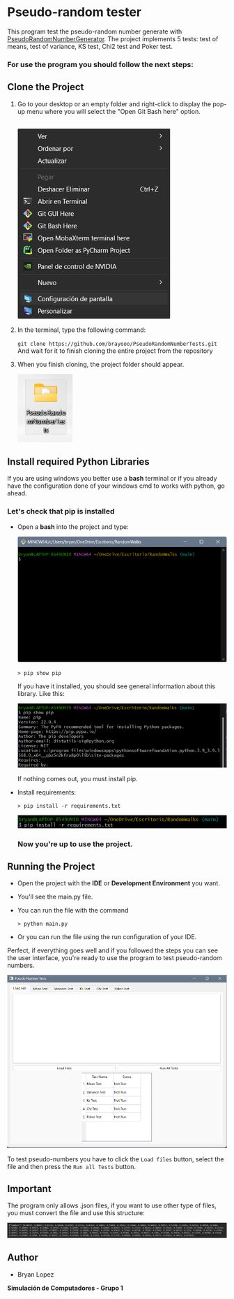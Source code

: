 # Pseudo-random tester

This program test the pseudo-random number generate with [PseudoRandomNumberGenerator](https://github.com/brayooo/PseudoRandomNumberGenerator).
The project implements 5 tests: test of means, test of variance, KS test, Chi2 test and Poker test.

### For use the program you should follow the next steps:
## Clone the Project

1. Go to your desktop or an empty folder and right-click to display the pop-up 
   menu where you will select the "Open Git Bash here" option. 
    </br>
    </br>

    ![Pop-up](assets/gitBash.png)


2. In the terminal, type the following command:

    `git clone https://github.com/brayooo/PseudoRandomNumberTests.git`
    And wait for it to finish cloning the entire project from the repository


3. When you finish cloning, the project folder should appear.

    ![Folder1](assets/folder.png)

## Install required Python Libraries

If you are using windows you better use a **bash** terminal or if
you already have the configuration done of your windows cmd to works
with python, go ahead.

### Let's check that pip is installed
- Open a **bash** into the project and type:

    ![bash2](assets/bash2.png)

      > pip show pip
    
    If you have it installed, you should see general information about this library. Like this:
    
    ![bash3](assets/bash3.png)

    If nothing comes out, you must install pip.

    
- Install requirements:

      > pip install -r requirements.txt
    
    ![bash4](assets/bash4.png)
    
    ### Now you're up to use the project.

## Running the Project

- Open the project with the **IDE** or **Development Environment** you want.
- You'll see the main.py file.
- You can run the file with the command
      
      > python main.py


- Or you can run the file using the run configuration of your IDE.

Perfect, if everything goes well and if you followed the steps you can see the user interface,
you're ready to use the program to test pseudo-random numbers.

          
![interface](assets/interface.png)

To test pseudo-numbers you have to click the `Load files` button, select the file and then press the `Run all Tests` button.

## Important

The program only allows .json files, if you want to use other type of files, you must convert the file and 
use this structure:

![folders](assets/numbers.png)


## Author

- Bryan Lopez

**Simulación de Computadores - Grupo 1**
